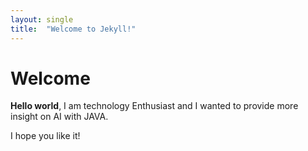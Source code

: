 ```yaml
---
layout: single
title:  "Welcome to Jekyll!"
---
```


# Welcome

**Hello world**, I am technology Enthusiast and I wanted to provide more insight on AI with JAVA.

I hope you like it!